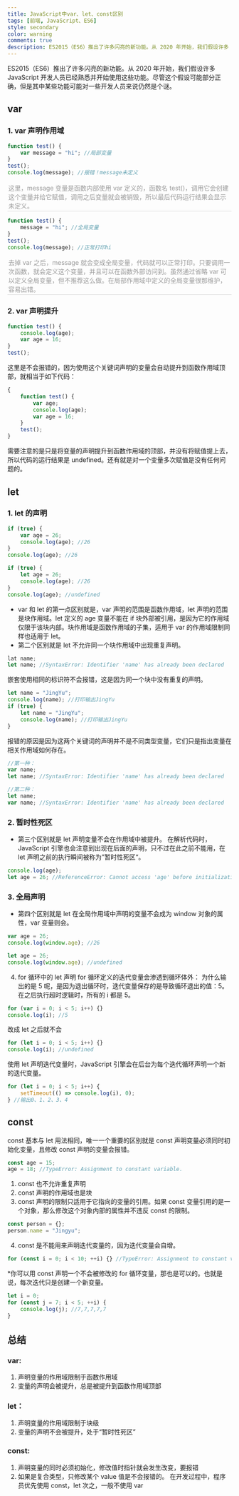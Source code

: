 ```yaml
---
title: JavaScript中var、let、const区别
tags: [前端, JavaScript、ES6]
style: secondary
color: warning
comments: true
description: ES2015（ES6）推出了许多闪亮的新功能。从 2020 年开始，我们假设许多 JavaScript 开发人员已经熟悉并开始使用这些功能。尽管这个假设可能部分正确，但是其中某些功能可能对一些开发人员来说仍然是个谜。
---
```


ES2015（ES6）推出了许多闪亮的新功能。从 2020 年开始，我们假设许多 JavaScript 开发人员已经熟悉并开始使用这些功能。尽管这个假设可能部分正确，但是其中某些功能可能对一些开发人员来说仍然是个谜。

## var

### 1. var 声明作用域

```javascript
function test() {
	var message = "hi"; //局部变量
}
test();
console.log(message); //报错！message未定义
```

<span style="color:orange; border-bottom: 1px solid #d9d9d9;display: inline-block;color: #999;padding: 2px;">这里，message 变量是函数内部使用 var 定义的，函数名 test()，调用它会创建这个变量并给它赋值，调用之后变量就会被销毁，所以最后代码运行结果会显示未定义。</span></center>

```javascript
function test() {
	message = "hi"; //全局变量
}
test();
console.log(message); //正常打印hi
```

<span style="color:orange; border-bottom: 1px solid #d9d9d9;display: inline-block;color: #999;padding: 2px;">去掉 var 之后，message 就会变成全局变量，代码就可以正常打印。只要调用一次函数，就会定义这个变量，并且可以在函数外部访问到。虽然通过省略 var 可以定义全局变量，但不推荐这么做。在局部作用域中定义的全局变量很那维护，容易出错。</span></center>

### 2. var 声明提升

```javascript
function test() {
	console.log(age);
	var age = 16;
}
test();
```

这里是不会报错的，因为使用这个关键词声明的变量会自动提升到函数作用域顶部，就相当于如下代码：

```javascript
{
	function test() {
		var age;
		console.log(age);
		var age = 16;
	}
	test();
}
```

需要注意的是只是将变量的声明提升到函数作用域的顶部，并没有将赋值提上去，所以代码的运行结果是 undefined。还有就是对一个变量多次赋值是没有任何问题的。

## let

### 1. let 的声明

```javascript
if (true) {
	var age = 26;
	console.log(age); //26
}
console.log(age); //26
```

```javascript
if (true) {
	let age = 26;
	console.log(age); //26
}
console.log(age); //undefined
```

- var 和 let 的第一点区别就是，var 声明的范围是函数作用域，let 声明的范围是块作用域。let 定义的 age 变量不能在 if 块外部被引用，是因为它的作用域仅限于该块内部。块作用域是函数作用域的子集，适用于 var 的作用域限制同样也适用于 let。
- 第二个区别就是 let 不允许同一个块作用域中出现重复声明。

```javascript
lat name;
let name; //SyntaxError: Identifier 'name' has already been declared
```

嵌套使用相同的标识符不会报错，这是因为同一个块中没有重复的声明。

```javascript
let name = "JingYu";
console.log(name); //打印输出JingYu
if (true) {
	let name = "JingYu";
	console.log(name); //打印输出JingYu
}
```

报错的原因是因为这两个关键词的声明并不是不同类型变量，它们只是指出变量在相关作用域如何存在。

```javascript
//第一种：
var name;
let name; //SyntaxError: Identifier 'name' has already been declared

//第二种：
let name;
var name; //SyntaxError: Identifier 'name' has already been declared
```

### 2. 暂时性死区

- 第三个区别就是 let 声明变量不会在作用域中被提升。
  在解析代码时，JavaScript 引擎也会注意到出现在后面的声明，只不过在此之前不能用，在 let 声明之前的执行瞬间被称为”暂时性死区“。

```javascript
console.log(age);
let age = 26; //ReferenceError: Cannot access 'age' before initialization
```

### 3. 全局声明

- 第四个区别就是 let 在全局作用域中声明的变量不会成为 window 对象的属性，var 变量则会。

```javascript
var age = 26;
console.log(window.age); //26

let age = 26;
console.log(window.age); //undefined
```

4. for 循环中的 let 声明
   for 循环定义的迭代变量会渗透到循环体外：
   为什么输出的是 5 呢，是因为退出循环时，迭代变量保存的是导致循环退出的值：5。在之后执行超时逻辑时，所有的 i 都是 5。

```javascript
for (var i = 0; i < 5; i++) {}
console.log(i); //5
```

改成 let 之后就不会

```javascript
for (let i = 0; i < 5; i++) {}
console.log(i); //undefined
```

使用 let 声明迭代变量时，JavaScript 引擎会在后台为每个迭代循环声明一个新的迭代变量。

```javascript
for (let i = 0; i < 5; i++) {
	setTimeout(() => console.log(i), 0);
} //输出0、1、2、3、4
```

## const

const 基本与 let 用法相同，唯一一个重要的区别就是 const 声明变量必须同时初始化变量，且修改 const 声明的变量会报错。

```javascript
const age = 15;
age = 18; //TypeError: Assignment to constant variable.
```

1. const 也不允许重复声明
2. const 声明的作用域也是块
3. const 声明的限制只适用于它指向的变量的引用。如果 const 变量引用的是一个对象，那么修改这个对象内部的属性并不违反 const 的限制。

```javascript
const person = {};
person.name = "Jingyu";
```

4. const 是不能用来声明迭代变量的，因为迭代变量会自增。

```javascript
for (const i = 0; i < 10; ++i) {} //TypeError: Assignment to constant variable.
```

\*你可以用 const 声明一个不会被修改的 for 循环变量，那也是可以的。也就是说，每次迭代只是创建一个新变量。

```javascript
let i = 0;
for (const j = 7; i < 5; ++i) {
	console.log(j); //7,7,7,7,7
}
```

## 总结

### var:

1. 声明变量的作用域限制于函数作用域
2. 变量的声明会被提升，总是被提升到函数作用域顶部

### let：

1. 声明变量的作用域限制于块级
2. 变量的声明不会被提升，处于“暂时性死区”

### const:

1. 声明变量的同时必须初始化，修改值时指针就会发生改变，要报错
2. 如果是复合类型，只修改某个 value 值是不会报错的。
   在开发过程中，程序员优先使用 const，let 次之，一般不使用 var
